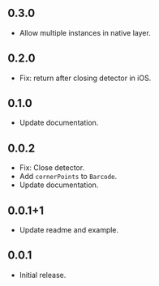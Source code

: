 ## 0.3.0

* Allow multiple instances in native layer.

## 0.2.0

* Fix: return after closing detector in iOS.

## 0.1.0

* Update documentation.

## 0.0.2

* Fix: Close detector.
* Add `cornerPoints` to `Barcode`.
* Update documentation.

## 0.0.1+1

* Update readme and example.

## 0.0.1

* Initial release.
